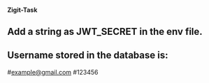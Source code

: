 #### Zigit-Task

## Add a string as JWT_SECRET in the env file.

## Username stored in the database is: 
#example@gmail.com
#123456
